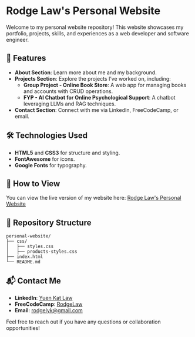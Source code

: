# Rodge Law's Personal Website

Welcome to my personal website repository! This website showcases my portfolio, projects, skills, and experiences as a web developer and software engineer.

## 🌟 Features

- **About Section**: Learn more about me and my background.
- **Projects Section**: Explore the projects I’ve worked on, including:
  - **Group Project - Online Book Store**: A web app for managing books and accounts with CRUD operations.
  - **FYP - AI Chatbot for Online Psychological Support**: A chatbot leveraging LLMs and RAG techniques.
- **Contact Section**: Connect with me via LinkedIn, FreeCodeCamp, or email.

## 🛠️ Technologies Used

- **HTML5** and **CSS3** for structure and styling.
- **FontAwesome** for icons.
- **Google Fonts** for typography.

## 🚀 How to View

You can view the live version of my website here: [Rodge Law's Personal Website](https://rodgelaw.com/)

## 📂 Repository Structure

```
personal-website/
├── css/
│   ├── styles.css
│   ├── products-styles.css
├── index.html
└── README.md
```

## 📬 Contact Me

- **LinkedIn**: [Yuen Kat Law](https://www.linkedin.com/in/yuen-kat-law-910211344)
- **FreeCodeCamp**: [RodgeLaw](https://www.freecodecamp.org/RodgeLaw)
- **Email**: [rodgelyk@gmail.com](mailto:rodgelyk@gmail.com)

Feel free to reach out if you have any questions or collaboration opportunities!
